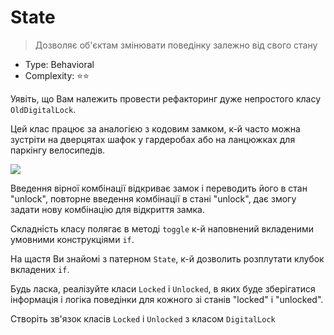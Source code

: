 # State

> Дозволяє об'єктам змінювати поведінку залежно від свого
> стану

- Type: Behavioral
- Complexity: ⭐⭐

Уявіть, що Вам належить провести рефакторинг дуже непростого класу
`OldDigitalLock`.

Цей клас працює за аналогією з кодовим замком, к-й часто можна зустріти
на дверцятах шафок у гардеробах або на ланцюжках для паркінгу велосипедів.

![](/assets/lock.png)

Введення вірної комбінації відкриває замок і переводить його в стан "unlock",
повторне введення комбінації в стані "unlock", дає змогу задати нову
комбінацію для відкриття замка.

Складність класу полягає в методі `toggle` к-й наповнений вкладеними умовними
конструкціями `if`.

На щастя Ви знайомі з патерном `State`, к-й дозволить розплутати клубок вкладених
`if`.

Будь ласка, реалізуйте класи `Locked` і `Unlocked`, в яких буде зберігатися інформація
і логіка поведінки для кожного зі станів "locked" і "unlocked".

Створіть зв'язок класів `Locked` і `Unlocked` з класом `DigitalLock`